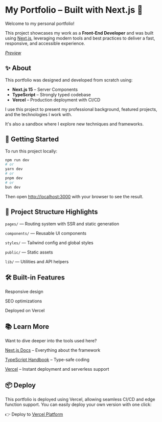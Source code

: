 # My Portfolio – Built with Next.js 🚀

Welcome to my personal portfolio!

This project showcases my work as a **Front-End Developer** and was built using [Next.js](https://nextjs.org), leveraging modern tools and best practices to deliver a fast, responsive, and accessible experience.

_[Preview](https://giovanni-mota-portfolio.vercel.app/)_

## ✨ About

This portfolio was designed and developed from scratch using:

- **Next.js 15** – Server Components
- **TypeScript** – Strongly typed codebase
- **Vercel** – Production deployment with CI/CD

I use this project to present my professional background, featured projects, and the technologies I work with.

It's also a sandbox where I explore new techniques and frameworks.

## 🚀 Getting Started

To run this project locally:

```bash
npm run dev
# or
yarn dev
# or
pnpm dev
# or
bun dev
```

Then open [http://localhost:3000](http://localhost:3000) with your browser to see the result.

## 📁 Project Structure Highlights

`pages/` — Routing system with SSR and static generation

`components/` — Reusable UI components

`styles/` — Tailwind config and global styles

`public/` — Static assets

`lib/` — Utilities and API helpers

## 🛠️ Built-in Features

Responsive design

SEO optimizations

Deployed on Vercel

## 📚 Learn More

Want to dive deeper into the tools used here?

[Next.js Docs](https://nextjs.org/docs) – Everything about the framework

[TypeScript Handbook](https://www.typescriptlang.org/docs/handbook/intro.html) – Type-safe coding

[Vercel](https://vercel.com/new?utm_medium=default-template&filter=next.js&utm_source=create-next-app&utm_campaign=create-next-app-readme) – Instant deployment and serverless support

## 📦 Deploy

This portfolio is deployed using Vercel, allowing seamless CI/CD and edge function support. You can easily deploy your own version with one click:

👉 Deploy to [Vercel Platform](https://vercel.com/new?utm_medium=default-template&filter=next.js&utm_source=create-next-app&utm_campaign=create-next-app-readme)
